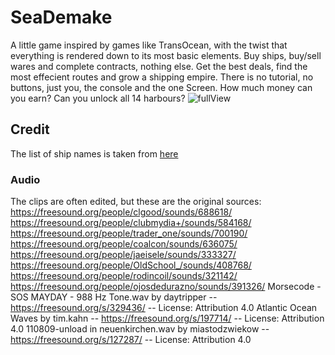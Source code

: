 # SeaDemake
A little game inspired by games like TransOcean, with the twist that everything is rendered down to its most basic elements. Buy ships, buy/sell wares and complete contracts, nothing else. Get the best deals, find the most effecient routes and grow a shipping empire. There is no tutorial, no buttons, just you, the console and the one Screen. How much money can you earn? Can you unlock all 14 harbours?
![fullView](https://github.com/gatchrat/SeaDemake/assets/60071174/85b1d33f-daf5-4a87-a72d-2399335fdc5d)

## Credit
The list of ship names is taken from [here](https://github.com/increpare/name-generator/blob/master/female)
### Audio
The clips are often edited, but these are the original sources:
https://freesound.org/people/clgood/sounds/688618/
https://freesound.org/people/clubmydia+/sounds/584168/
https://freesound.org/people/trader_one/sounds/700190/
https://freesound.org/people/coalcon/sounds/636075/
https://freesound.org/people/jaeisele/sounds/333327/
https://freesound.org/people/OldSchool_/sounds/408768/
https://freesound.org/people/rodincoil/sounds/321142/
https://freesound.org/people/ojosdedurazno/sounds/391326/
Morsecode - SOS MAYDAY - 988 Hz Tone.wav by daytripper -- https://freesound.org/s/329436/ -- License: Attribution 4.0
Atlantic Ocean Waves by tim.kahn -- https://freesound.org/s/197714/ -- License: Attribution 4.0
110809-unload in neuenkirchen.wav by miastodzwiekow -- https://freesound.org/s/127287/ -- License: Attribution 4.0
